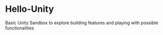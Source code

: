 # Hello-Unity
Basic Unity Sandbox to explore building features and playing with possible functionalities
